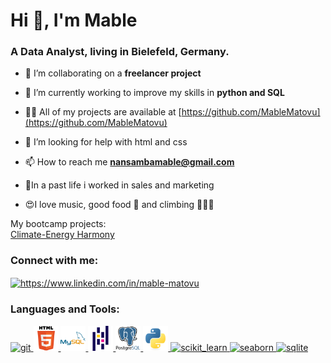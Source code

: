 <h1 >Hi 👋, I'm Mable</h1>
<h3 > A Data Analyst, living in Bielefeld, Germany.</h3>

- 👯 I’m collaborating on a **freelancer project**

- 🌱 I’m currently working to improve my skills in **python and SQL**

- 👨‍💻 All of my projects are available at [https://github.com/MableMatovu](https://github.com/MableMatovu)

- 🤔 I’m looking for help with html and css
  
- 📫 How to reach me **nansambamable@gmail.com**

- 📄In a past life i worked in sales and marketing

- 😍I love music, good food 🍚 and climbing 🧗🏾‍♀️

  
My bootcamp projects:  
[Climate-Energy Harmony](https://docs.google.com/presentation/d/1MqxO_U87q3yET5WBwxXoGbYLcEGOi6ekMoQdGNBE0qE/edit#slide=id.gd431007ba2_0_208 "My Project")

<h3 align="left">Connect with me:</h3>
<p align="left">
<a href="https://linkedin.com/in/https://www.linkedin.com/in/mable-matovu" target="blank"><img align="center" src="https://raw.githubusercontent.com/rahuldkjain/github-profile-readme-generator/master/src/images/icons/Social/linked-in-alt.svg" alt="https://www.linkedin.com/in/mable-matovu" height="30" width="40" /></a>
</p>

<h3 align="left">Languages and Tools:</h3>
<p align="left"> <a href="https://git-scm.com/" target="_blank" rel="noreferrer"> <img src="https://www.vectorlogo.zone/logos/git-scm/git-scm-icon.svg" alt="git" width="40" height="40"/> </a> <a href="https://www.w3.org/html/" target="_blank" rel="noreferrer"> <img src="https://raw.githubusercontent.com/devicons/devicon/master/icons/html5/html5-original-wordmark.svg" alt="html5" width="40" height="40"/> </a> <a href="https://www.mysql.com/" target="_blank" rel="noreferrer"> <img src="https://raw.githubusercontent.com/devicons/devicon/master/icons/mysql/mysql-original-wordmark.svg" alt="mysql" width="40" height="40"/> </a> <a href="https://pandas.pydata.org/" target="_blank" rel="noreferrer"> <img src="https://raw.githubusercontent.com/devicons/devicon/2ae2a900d2f041da66e950e4d48052658d850630/icons/pandas/pandas-original.svg" alt="pandas" width="40" height="40"/> </a> <a href="https://www.postgresql.org" target="_blank" rel="noreferrer"> <img src="https://raw.githubusercontent.com/devicons/devicon/master/icons/postgresql/postgresql-original-wordmark.svg" alt="postgresql" width="40" height="40"/> </a> <a href="https://www.python.org" target="_blank" rel="noreferrer"> <img src="https://raw.githubusercontent.com/devicons/devicon/master/icons/python/python-original.svg" alt="python" width="40" height="40"/> </a> <a href="https://scikit-learn.org/" target="_blank" rel="noreferrer"> <img src="https://upload.wikimedia.org/wikipedia/commons/0/05/Scikit_learn_logo_small.svg" alt="scikit_learn" width="40" height="40"/> </a> <a href="https://seaborn.pydata.org/" target="_blank" rel="noreferrer"> <img src="https://seaborn.pydata.org/_images/logo-mark-lightbg.svg" alt="seaborn" width="40" height="40"/> </a> <a href="https://www.sqlite.org/" target="_blank" rel="noreferrer"> <img src="https://www.vectorlogo.zone/logos/sqlite/sqlite-icon.svg" alt="sqlite" width="40" height="40"/> </a> </p>



